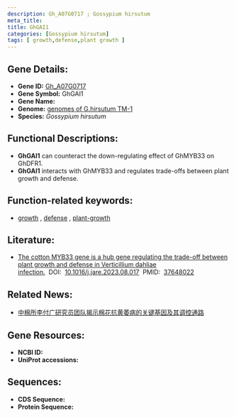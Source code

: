 ```yaml
---
description: Gh_A07G0717 ; Gossypium hirsutum
meta_title:
title: GhGAI1
categories: [Gossypium hirsutum]
tags: [ growth,defense,plant growth ]
---
```


## Gene Details:
- **Gene ID:**	[Gh_A07G0717]()
- **Gene Symbol:** GhGAI1
- **Gene Name:** 
- **Genome:** [genomes of G.hirsutum TM-1]()
- **Species:** *Gossypium hirsutum*

## Functional Descriptions:
   - **GhGAI1** can counteract the down-regulating effect of GhMYB33 on GhDFR1.
   - **GhGAI1** interacts with GhMYB33 and regulates trade-offs between plant growth and defense.

## Function-related keywords:
   - [growth](/tags/growth/)&nbsp;,&nbsp;[defense](/tags/defense/)&nbsp;,&nbsp;[plant-growth](/tags/plant-growth/)

## Literature:
   - [The cotton MYB33 gene is a hub gene regulating the trade-off between plant growth and defense in Verticillium dahliae infection.]( https://www.sciencedirect.com/science/article/pii/S2090123223002333?via%3Dihub)&nbsp;&nbsp;DOI:&nbsp;&nbsp;[10.1016/j.jare.2023.08.017](https://www.sciencedirect.com/science/article/pii/S2090123223002333?via%3Dihub)&nbsp;&nbsp;PMID:&nbsp;&nbsp;[37648022](https://pubmed.ncbi.nlm.nih.gov/37648022/)

## Related News:
   - [中棉所李付广研究员团队揭示棉花抗黄萎病的关键基因及其调控通路](https://mp.weixin.qq.com/s?__biz=MzIyOTY2NDYyNQ==&mid=2247580219&idx=8&sn=0f2f2b7b507c7fcd02cc2cc3dbe77175&chksm=e90a2381c8b940ba1d896b4f610909e25285f61380729e70e07389fe6e470040721a2e6fc5a8&scene=27#wechat_redirect)

## Gene Resources:
- **NCBI ID:**  [](https://www.ncbi.nlm.nih.gov/gene/?term=)
- **UniProt accessions:** [](https://www.uniprot.org/uniprotkb//entry)



## Sequences:
- **CDS Sequence:**
- **Protein Sequence:**
